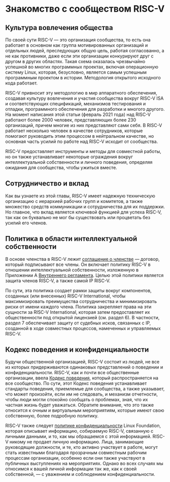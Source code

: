 # Знакомство с сообществом RISC-V
## Культура вовлечения общества
По своей сути RISC-V — это организация сообщества, то есть она работает в основном как группа мотивированных организаций и отдельных людей, 
преследующих общую цель, работая согласованно, а не как противники, даже если эти организации конкурируют друг с другом в других областях. 
Такая схема оказалась чрезвычайно успешной во многих программных проектах, включая операционную систему Linux, которая, безусловно, 
является самым успешным программным проектом в истории. Методология открытого исходного кода работает.

RISC-V привносит эту методологию в мир аппаратного обеспечения, создавая культуру вовлечения и участия сообщества вокруг RISC-V ISA 
и соответствующих спецификаций, механизмов тестирования и отладки, программного обеспечения для разработки и многого другого. 
На момент написания этой статьи (февраль 2021 года) над RISC-V работают более 2000 человек, представляющих более 230 организаций, 
причем многие из них представляют сами себя. В RISC-V работает несколько человек в качестве сотрудников, которые помогают руководить 
этим процессом в нейтральном качестве, но основная часть усилий по работе над RISC-V исходит от сообщества.

RISC-V предоставляет инструменты и методы для совместной работы, но он также устанавливает некоторые ограждения вокруг 
интеллектуальной собственности и личного поведения, определяя ожидания для сообщества, чтобы ужиться вместе.

## Сотрудничество и вклад
Как вы узнаете из этой главы, RISC-V имеет надежную техническую организацию с иерархией рабочих групп и комитетов, 
а также множество средств коммуникации и сотрудничества для их поддержки. 
Но главное, что вклад является ключевой функцией для успеха RISC-V, так как он буквально не мог бы существовать или процветать без усилий его членов.

## Политика в области интеллектуальной собственности
В основе членства в RISC-V лежит [соглашение о членстве](https://riscv.org/wp-content/uploads/2020/03/RISC-V_Membership_Agreement_NFS.pdf) — договор, 
который подписывают все члены. Он включает политику RISC-V в отношении интеллектуальной собственности, 
изложенную в Приложении А [Внутреннего регламента](https://riscv.org/wp-content/uploads/2020/03/RISC-V-International-Regulations-03-11-2020.pdf). 
Целью этой политики является защита членов RISC-V, а также самой IP RISC-V.

По сути, эта политика создает рамки защиты вокруг компонентов, созданных (или внесенных) RISC-V International, 
чтобы максимизировать преимущества сотрудничества и минимизировать риски от имени каждого члена. Политика закрепляет права на эти 
сущности за RISC-V International, которая затем предоставляет их общественности под открытой лицензией (см. раздел 6). В частности, 
раздел 7 обеспечивает защиту от судебных исков, связанных с IP, созданной в ходе совместных процессов, намеченных и управляемых RISC-V.

## Кодекс поведения и конфиденциальности
Будучи общественной организацией, RISC-V состоит из людей, не все из которых придерживаются одинаковых представлений о поведении и конфиденциальности.
RISC-V, как и почти все общественные организации, ввела [Кодекс поведения](https://riscv.org/community/community-code-of-conduct/), 
который распространяется на все сообщество. 
По сути, этот Кодекс поведения устанавливает стандарты поведения, приемлемые для сообщества, а также указывает, что может произойти, если им не следовать, 
и механизм отчетности, чтобы люди могли спокойно сообщать о проблемах, зная, что их частная жизнь будет уважаться. 
Обратите внимание, что это также относится к очным и виртуальным мероприятиям, которые имеют свою собственную, более подробную политику.

RISC-V также следует [политике конфиденциальности](https://www.linuxfoundation.org/legal/privacy-policy) Linux Foundation, которая описывает информацию, 
собираемую RISC-V, связанную с личными данными, и то, как мы обращаемся с этой информацией. RISC-V никому не продает личную информацию. 
Лица, занимающие руководящие должности, и те, кто активно участвует в работе, могут стать известными благодаря прозрачным совместным рабочим 
процессам организации, особенно если они также участвуют в публичных выступлениях на мероприятиях. Однако во всех случаях мы относимся 
к вашей личной информации так же, как к своей собственной, — с уважением и соблюдением конфиденциальности.
